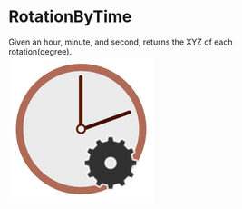# RotationByTime

Given an hour, minute, and second, returns the XYZ of each rotation(degree).      
![rotationByTime_icon.png](./images/rotationByTime_icon.png)     

